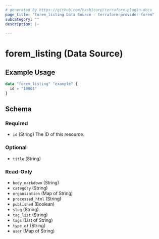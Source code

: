 ```yaml
---
# generated by https://github.com/hashicorp/terraform-plugin-docs
page_title: "forem_listing Data Source - terraform-provider-forem"
subcategory: ""
description: |-
  
---
```


# forem_listing (Data Source)



## Example Usage

```terraform
data "forem_listing" "example" {
  id = "10001"
}
```

<!-- schema generated by tfplugindocs -->
## Schema

### Required

- `id` (String) The ID of this resource.

### Optional

- `title` (String)

### Read-Only

- `body_markdown` (String)
- `category` (String)
- `organization` (Map of String)
- `processed_html` (String)
- `published` (Boolean)
- `slug` (String)
- `tag_list` (String)
- `tags` (List of String)
- `type_of` (String)
- `user` (Map of String)


